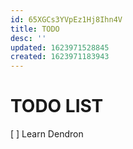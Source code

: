 ```yaml
---
id: 65XGCs3YVpEz1Hj8Ihn4V
title: TODO
desc: ''
updated: 1623971528845
created: 1623971183943
---
```


# TODO LIST

[ ] Learn Dendron